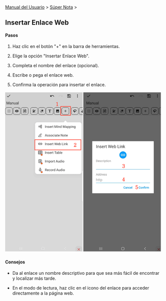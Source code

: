 [Manual del Usuario](/dragonnest/drawnote/manual/es) > [Súper Nota](/dragonnest/drawnote/manual/es/super_note) >

Insertar Enlace Web
---
#### Pasos

1. Haz clic en el botón "+" en la barra de herramientas.

2. Elige la opción "Insertar Enlace Web".

3. Completa el nombre del enlace (opcional).

4. Escribe o pega el enlace web.

5. Confirma la operación para insertar el enlace.

![](imgs/insert_web_link.png)

#### Consejos
- Da al enlace un nombre descriptivo para que sea más fácil de encontrar y localizar más tarde.

- En el modo de lectura, haz clic en el icono del enlace para acceder directamente a la página web.
